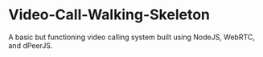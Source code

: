 # Video-Call-Walking-Skeleton
A basic but functioning video calling system built using NodeJS, WebRTC, and dPeerJS.

